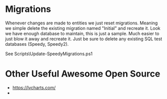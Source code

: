 # Migrations

Whenever changes are made to entities we just reset migrations. Meaning we simple delete the existing migration named "Initial" and recreate it. Look we have enough database to maintain, this is just a sample. Much easier to just blow it away and recreate it. Just be sure to delete any existing SQL test databases (Speedy, Speedy2).

See Scripts\Update-SpeedyMigrations.ps1


# Other Useful Awesome Open Source

- https://lvcharts.com/
-
